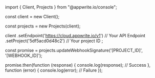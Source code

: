 import { Client, Projects } from "@appwrite.io/console";

const client = new Client();

const projects = new Projects(client);

client
    .setEndpoint('https://cloud.appwrite.io/v1') // Your API Endpoint
    .setProject('5df5acd0d48c2') // Your project ID
;

const promise = projects.updateWebhookSignature('[PROJECT_ID]', '[WEBHOOK_ID]');

promise.then(function (response) {
    console.log(response); // Success
}, function (error) {
    console.log(error); // Failure
});